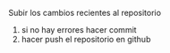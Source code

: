 Subir los cambios recientes al repositorio
1. si no hay errores hacer commit
2. hacer push el repositorio en github
